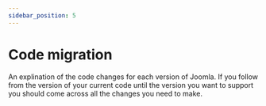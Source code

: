 ```yaml
---
sidebar_position: 5
---
```


Code migration
===============

An explination of the code changes for each version of Joomla.
If you follow from the version of your current code until the version you want to support you should come across all the changes you need to make.